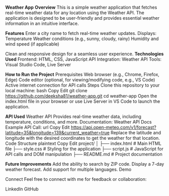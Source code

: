 **Weather App**
**Overview**
This is a simple weather application that fetches real-time weather data for any location using the Weather API. The application is designed to be user-friendly and provides essential weather information in an intuitive interface.

**Features**
Enter a city name to fetch real-time weather updates.
Displays:
Temperature
Weather conditions (e.g., sunny, cloudy, rainy)
Humidity and wind speed (if applicable)

Clean and responsive design for a seamless user experience.
**Technologies Used**
Frontend: HTML, CSS, JavaScript
API Integration: Weather API
Tools: Visual Studio Code, Live Server

**How to Run the Project**
Prerequisites
Web browser (e.g., Chrome, Firefox, Edge)
Code editor (optional, for viewing/modifying code, e.g., VS Code)
Active internet connection for API calls
Steps
Clone this repository to your local machine:
bash
Copy
Edit
git clone https://github.com/deeksha81/weather-app.git
cd weather-app
Open the index.html file in your browser or use Live Server in VS Code to launch the application.

**API Used**
Weather API
Provides real-time weather data, including temperature, conditions, and more.
Documentation: Weather API Docs
Example API Call:
url
Copy
Edit
https://api.open-meteo.com/v1/forecast?latitude=35&longitude=139&current_weather=true
Replace the latitude and longitude with the desired coordinates to get the weather for that location.
Code Structure
plaintext
Copy
Edit
project/
│
├── index.html        # Main HTML file
├── style.css         # Styling for the application
├── script.js         # JavaScript for API calls and DOM manipulation
├── README.md         # Project documentation

**Future Improvements**
Add the ability to search by ZIP code.
Display a 7-day weather forecast.
Add support for multiple languages.
Demo



Connect
Feel free to connect with me for feedback or collaboration:

LinkedIn
GitHub
